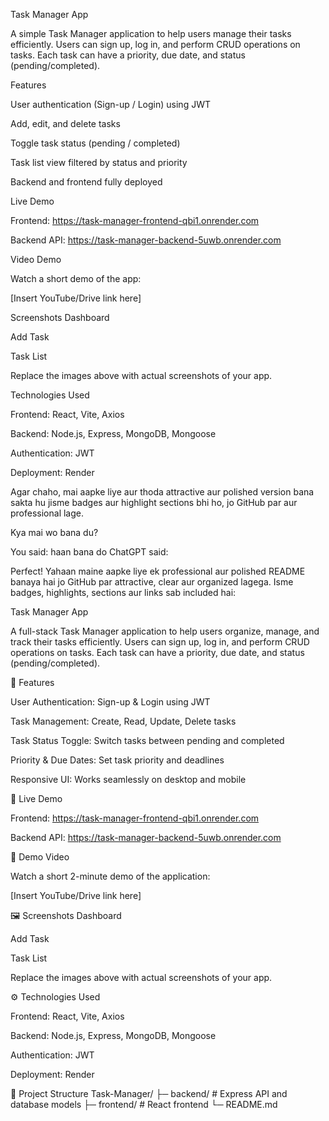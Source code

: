 Task Manager App

A simple Task Manager application to help users manage their tasks efficiently. Users can sign up, log in, and perform CRUD operations on tasks. Each task can have a priority, due date, and status (pending/completed).

Features

User authentication (Sign-up / Login) using JWT

Add, edit, and delete tasks

Toggle task status (pending / completed)

Task list view filtered by status and priority

Backend and frontend fully deployed

Live Demo

Frontend: https://task-manager-frontend-qbi1.onrender.com

Backend API: https://task-manager-backend-5uwb.onrender.com

Video Demo

Watch a short demo of the app:

[Insert YouTube/Drive link here]

Screenshots
Dashboard

Add Task

Task List

Replace the images above with actual screenshots of your app.

Technologies Used

Frontend: React, Vite, Axios

Backend: Node.js, Express, MongoDB, Mongoose

Authentication: JWT

Deployment: Render

Agar chaho, mai aapke liye aur thoda attractive aur polished version bana sakta hu jisme badges aur highlight sections bhi ho, jo GitHub par aur professional lage.

Kya mai wo bana du?

You said:
haan bana do
ChatGPT said:

Perfect! Yahaan maine aapke liye ek professional aur polished README banaya hai jo GitHub par attractive, clear aur organized lagega. Isme badges, highlights, sections aur links sab included hai:

Task Manager App

A full-stack Task Manager application to help users organize, manage, and track their tasks efficiently. Users can sign up, log in, and perform CRUD operations on tasks. Each task can have a priority, due date, and status (pending/completed).

🌟 Features

User Authentication: Sign-up & Login using JWT

Task Management: Create, Read, Update, Delete tasks

Task Status Toggle: Switch tasks between pending and completed

Priority & Due Dates: Set task priority and deadlines

Responsive UI: Works seamlessly on desktop and mobile

🚀 Live Demo

Frontend: https://task-manager-frontend-qbi1.onrender.com

Backend API: https://task-manager-backend-5uwb.onrender.com

🎥 Demo Video

Watch a short 2-minute demo of the application:

[Insert YouTube/Drive link here]

🖼 Screenshots
Dashboard

Add Task

Task List

Replace the images above with actual screenshots of your app.

⚙️ Technologies Used

Frontend: React, Vite, Axios

Backend: Node.js, Express, MongoDB, Mongoose

Authentication: JWT

Deployment: Render

📂 Project Structure
Task-Manager/
├─ backend/        # Express API and database models
├─ frontend/       # React frontend
└─ README.md
